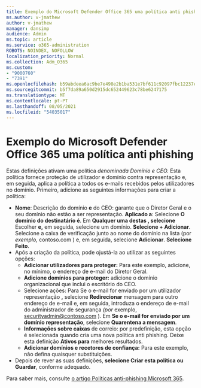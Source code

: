 ```yaml
---
title: Exemplo do Microsoft Defender Office 365 uma política anti phishing
ms.author: v-jmathew
author: v-jmathew
manager: dansimp
audience: Admin
ms.topic: article
ms.service: o365-administration
ROBOTS: NOINDEX, NOFOLLOW
localization_priority: Normal
ms.collection: Adm_O365
ms.custom:
- "9000760"
- "7391"
ms.openlocfilehash: b59abdeea6ac9be7e498e2b1ba531e7bf611c92097fbc12237e78364dae84f35
ms.sourcegitcommit: b5f7da89a650d2915dc652449623c78be6247175
ms.translationtype: MT
ms.contentlocale: pt-PT
ms.lasthandoff: 08/05/2021
ms.locfileid: "54035017"
---
```

# <a name="example-microsoft-defender-for-office-365-anti-phishing-policy"></a>Exemplo do Microsoft Defender Office 365 uma política anti phishing

Estas definições ativam uma política *denominada Domínio e CEO.* Esta política fornece proteção de utilizador e domínio contra representação e, em seguida, aplica a política a todos os e-mails recebidos pelos utilizadores no domínio. Primeiro, adicione as seguintes informações para criar a política:

- **Nome**: Descrição do domínio **e** do CEO: garante que o Diretor Geral e o seu domínio não estão a ser representação.
  **Aplicado a**: Selecione **O domínio do destinatário é**. Em **Qualquer uma destas , selecione** Escolher **e,** em seguida, selecione um domínio. **Selecione + Adicionar**. Selecione a caixa de verificação junto ao nome do domínio na lista (por *exemplo,* contoso.com ) e, em seguida, selecione **Adicionar**. **Selecione Feito**.
- Após a criação da política, pode ojustá-la ao utilizar as seguintes opções:
  - **Adicionar utilizadores para proteger:** Para este exemplo, adicione, no mínimo, o endereço de e-mail do Diretor Geral.
  - **Adicione domínios para proteger:** adicione o domínio organizacional que inclui o escritório do CEO.
  - Selecione ações: Para Se o e-mail for enviado por um utilizador representação **,** selecione **Redirecionar** mensagem para outro endereço de e-mail e, em seguida, introduza o endereço de e-mail do administrador de segurança *(por* exemplo, securityadmin@contoso.com ). Em **Se o e-mail for enviado por um domínio representação**, selecione **Quarentena a mensagem**.
  - **Informações sobre caixas** de correio: por predefinição, esta opção é selecionada quando cria uma nova política anti phishing. Deixe esta definição **Ativos para** melhores resultados.
  - **Adicionar domínios e recetores de confiança:** Para este exemplo, não defina quaisquer substituições.
- Depois de rever as suas definições, **selecione Criar esta política ou** **Guardar**, conforme adequado.

Para saber mais, consulte [o artigo Políticas anti-phishing Microsoft 365](https://go.microsoft.com/fwlink/?linkid=2092235).
